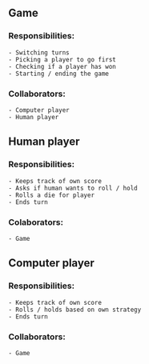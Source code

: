 ## Game

### Responsibilities:
    - Switching turns
    - Picking a player to go first
    - Checking if a player has won
    - Starting / ending the game

### Collaborators:
    - Computer player
    - Human player


## Human player

### Responsibilities:
    - Keeps track of own score
    - Asks if human wants to roll / hold
    - Rolls a die for player
    - Ends turn

### Colaborators:
    - Game


## Computer player

### Responsibilities:
    - Keeps track of own score
    - Rolls / holds based on own strategy
    - Ends turn

### Collaborators:
    - Game
